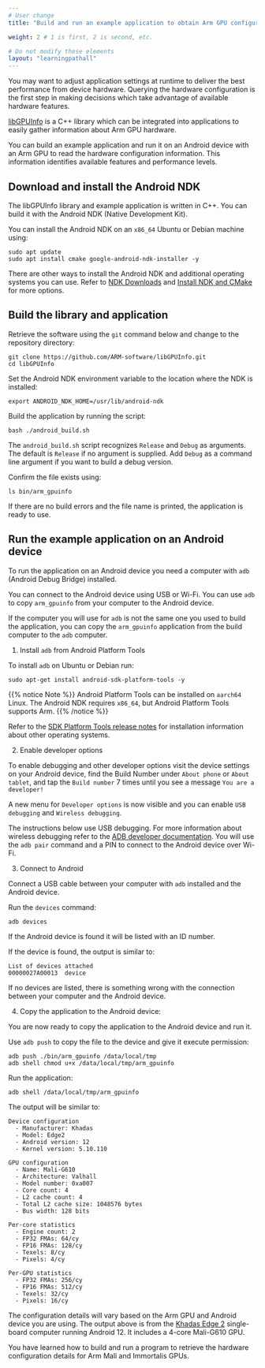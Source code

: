 ```yaml
---
# User change
title: "Build and run an example application to obtain Arm GPU configuration information"

weight: 2 # 1 is first, 2 is second, etc.

# Do not modify these elements
layout: "learningpathall"
---
```


You may want to adjust application settings at runtime to deliver the best performance from device hardware. Querying the hardware configuration is the first step in making decisions which take advantage of available hardware features.

[libGPUInfo](https://github.com/ARM-software/libGPUInfo) is a C++ library which can be integrated into applications to easily gather information about Arm GPU hardware.

You can build an example application and run it on an Android device with an Arm GPU to read the hardware configuration information. This information identifies available features and performance levels.

## Download and install the Android NDK

The libGPUInfo library and example application is written in C++. You can build it with the Android NDK (Native Development Kit).

You can install the Android NDK on an `x86_64` Ubuntu or Debian machine using:

```console
sudo apt update
sudo apt install cmake google-android-ndk-installer -y
```

There are other ways to install the Android NDK and additional operating systems you can use. Refer to [NDK Downloads](https://developer.android.com/ndk/downloads) and [Install NDK and CMake](https://developer.android.com/studio/projects/install-ndk) for more options.

## Build the library and application

Retrieve the software using the `git` command below and change to the repository directory:

```console
git clone https://github.com/ARM-software/libGPUInfo.git
cd libGPUInfo
```

Set the Android NDK environment variable to the location where the NDK is installed:

```console
export ANDROID_NDK_HOME=/usr/lib/android-ndk
```

Build the application by running the script:

```console
bash ./android_build.sh
```

The `android_build.sh` script recognizes `Release` and `Debug` as arguments. The default is `Release` if no argument is supplied. Add `Debug` as a command line argument if you want to build a debug version.

Confirm the file exists using:

```console
ls bin/arm_gpuinfo
```

If there are no build errors and the file name is printed, the application is ready to use. 

## Run the example application on an Android device

To run the application on an Android device you need a computer with `adb` (Android Debug Bridge) installed. 

You can connect to the Android device using USB or Wi-Fi. You can use `adb` to copy `arm_gpuinfo` from your computer to the Android device.

If the computer you will use for `adb` is not the same one you used to build the application, you can copy the `arm_gpuinfo` application from the build computer to the `adb` computer. 

1. Install `adb` from Android Platform Tools

To install `adb` on Ubuntu or Debian run:

```console
sudo apt-get install android-sdk-platform-tools -y
```

{{% notice Note %}}
Android Platform Tools can be installed on `aarch64` Linux. The Android NDK requires `x86_64`, but Android Platform Tools supports Arm.
{{% /notice %}}

Refer to the [SDK Platform Tools release notes](https://developer.android.com/tools/releases/platform-tools) for installation information about other operating systems. 

2. Enable developer options

To enable debugging and other developer options visit the device settings on your Android device, find the Build Number under `About phone` or `About tablet`, and tap the `Build number` 7 times until you see a message `You are a developer!`

A new menu for `Developer options` is now visible and you can enable `USB debugging` and `Wireless debugging`. 

The instructions below use USB debugging. For more information about wireless debugging refer to the [ADB developer documentation](https://developer.android.com/tools/adb). You will use the `adb pair` command and a PIN to connect to the Android device over Wi-Fi.

3. Connect to Android 

Connect a USB cable between your computer with `adb` installed and the Android device.

Run the `devices` command:
```console
adb devices
```

If the Android device is found it will be listed with an ID number. 

If the device is found, the output is similar to:

```output
List of devices attached
00000027A00013  device
```

If no devices are listed, there is something wrong with the connection between your computer and the Android device.

4. Copy the application to the Android device:

You are now ready to copy the application to the Android device and run it. 

Use `adb push` to copy the file to the device and give it execute permission:

```console
adb push ./bin/arm_gpuinfo /data/local/tmp
adb shell chmod u+x /data/local/tmp/arm_gpuinfo
```

Run the application:

```console
adb shell /data/local/tmp/arm_gpuinfo
```

The output will be similar to:

```output
Device configuration
  - Manufacturer: Khadas
  - Model: Edge2
  - Android version: 12
  - Kernel version: 5.10.110

GPU configuration
  - Name: Mali-G610
  - Architecture: Valhall
  - Model number: 0xa007
  - Core count: 4
  - L2 cache count: 4
  - Total L2 cache size: 1048576 bytes
  - Bus width: 128 bits

Per-core statistics
  - Engine count: 2
  - FP32 FMAs: 64/cy
  - FP16 FMAs: 128/cy
  - Texels: 8/cy
  - Pixels: 4/cy

Per-GPU statistics
  - FP32 FMAs: 256/cy
  - FP16 FMAs: 512/cy
  - Texels: 32/cy
  - Pixels: 16/cy

```

The configuration details will vary based on the Arm GPU and Android device you are using. The output above is from the [Khadas Edge 2](https://www.khadas.com/edge2) single-board computer running Android 12. It includes a 4-core Mali-G610 GPU. 

You have learned how to build and run a program to retrieve the hardware configuration details for Arm Mali and Immortalis GPUs.

